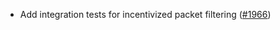 - Add integration tests for incentivized packet filtering
  ([#1966](https://github.com/informalsystems/hermes/issues/1966))